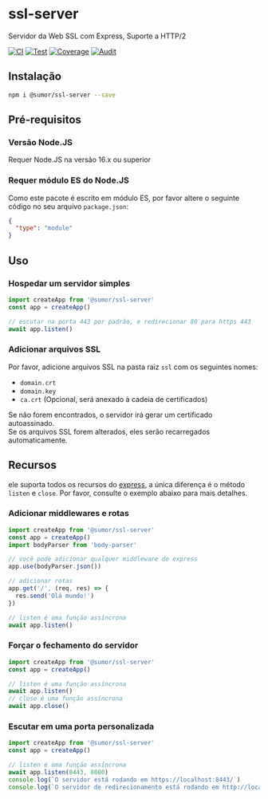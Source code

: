 # ssl-server

Servidor da Web SSL com Express, Suporte a HTTP/2

[![CI](https://github.com/sumor-cloud/ssl-server/actions/workflows/ci.yml/badge.svg)](https://github.com/sumor-cloud/ssl-server/actions/workflows/ci.yml)
[![Test](https://github.com/sumor-cloud/ssl-server/actions/workflows/ut.yml/badge.svg)](https://github.com/sumor-cloud/ssl-server/actions/workflows/ut.yml)
[![Coverage](https://github.com/sumor-cloud/ssl-server/actions/workflows/coverage.yml/badge.svg)](https://github.com/sumor-cloud/ssl-server/actions/workflows/coverage.yml)
[![Audit](https://github.com/sumor-cloud/ssl-server/actions/workflows/audit.yml/badge.svg)](https://github.com/sumor-cloud/ssl-server/actions/workflows/audit.yml)

## Instalação

```bash
npm i @sumor/ssl-server --save
```

## Pré-requisitos

### Versão Node.JS

Requer Node.JS na versão 16.x ou superior

### Requer módulo ES do Node.JS

Como este pacote é escrito em módulo ES,
por favor altere o seguinte código no seu arquivo `package.json`:

```json
{
  "type": "module"
}
```

## Uso

### Hospedar um servidor simples

```javascript
import createApp from '@sumor/ssl-server'
const app = createApp()

// escutar na porta 443 por padrão, e redirecionar 80 para https 443
await app.listen()
```

### Adicionar arquivos SSL

Por favor, adicione arquivos SSL na pasta raiz `ssl` com os seguintes nomes:

- `domain.crt`
- `domain.key`
- `ca.crt` (Opcional, será anexado à cadeia de certificados)

Se não forem encontrados, o servidor irá gerar um certificado autoassinado.  
Se os arquivos SSL forem alterados, eles serão recarregados automaticamente.

## Recursos

ele suporta todos os recursos do [express](https://www.npmjs.com/package/express), a única diferença é o método `listen` e `close`. Por favor, consulte o exemplo abaixo para mais detalhes.

### Adicionar middlewares e rotas

```javascript
import createApp from '@sumor/ssl-server'
const app = createApp()
import bodyParser from 'body-parser'

// você pode adicionar qualquer middleware do express
app.use(bodyParser.json())

// adicionar rotas
app.get('/', (req, res) => {
  res.send('Olá mundo!')
})

// listen é uma função assíncrona
await app.listen()
```

### Forçar o fechamento do servidor

```javascript
import createApp from '@sumor/ssl-server'
const app = createApp()

// listen é uma função assíncrona
await app.listen()
// close é uma função assíncrona
await app.close()
```

### Escutar em uma porta personalizada

```javascript
import createApp from '@sumor/ssl-server'
const app = createApp()

// listen é uma função assíncrona
await app.listen(8443, 8080)
console.log(`O servidor está rodando em https://localhost:8443/`)
console.log(`O servidor de redirecionamento está rodando em http://localhost:8080/`)
```
